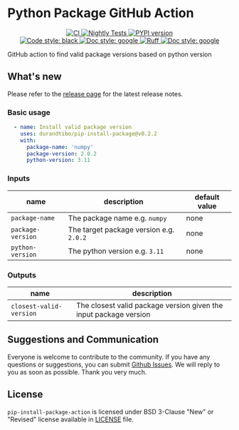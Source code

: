 # Python Package GitHub Action

<p align="center">
    <a href="https://github.com/durandtibo/pip-install-package-action/actions">
        <img alt="CI" src="https://github.com/durandtibo/pip-install-package-action/workflows/CI/badge.svg">
    </a>
    <a href="https://github.com/durandtibo/pip-install-package-action/actions">
        <img alt="Nightly Tests" src="https://github.com/durandtibo/pip-install-package-action/workflows/Nightly%20Tests/badge.svg">
    </a>
    <a href="https://github.com/durandtibo/pip-install-package-action/releases">
        <img alt="PYPI version" src="https://img.shields.io/github/v/release/durandtibo/pip-install-package-action?logo=github&sort=semver">
    </a>
    <br/>
    <a href="https://github.com/psf/black">
        <img  alt="Code style: black" src="https://img.shields.io/badge/code%20style-black-000000.svg">
    </a>
    <a href="https://google.github.io/styleguide/pyguide.html#s3.8-comments-and-docstrings">
        <img  alt="Doc style: google" src="https://img.shields.io/badge/%20style-google-3666d6.svg">
    </a>
    <a href="https://github.com/astral-sh/ruff">
        <img src="https://img.shields.io/endpoint?url=https://raw.githubusercontent.com/astral-sh/ruff/main/assets/badge/v2.json" alt="Ruff" style="max-width:100%;">
    </a>
    <a href="https://github.com/guilatrova/tryceratops">
        <img  alt="Doc style: google" src="https://img.shields.io/badge/try%2Fexcept%20style-tryceratops%20%F0%9F%A6%96%E2%9C%A8-black">
    </a>
    <br/>
</p>

GitHub action to find valid package versions based on python version

## What's new

Please refer to
the [release page](https://github.com/durandtibo/pip-install-package-action/releases) for
the latest release notes.

### Basic usage

```yaml
  - name: Install valid package version
    uses: durandtibo/pip-install-package@v0.2.2
    with:
      package-name: 'numpy'
      package-version: 2.0.2
      python-version: 3.11
```

### Inputs

| name              | description                             | default value |
|-------------------|-----------------------------------------|---------------|
| `package-name`    | The package name e.g. `numpy`           | none          |
| `package-version` | The target package version e.g. `2.0.2` | none          |
| `python-version`  | The python version e.g. `3.11`          | none          |

### Outputs

| name                    | description                                                       |
|-------------------------|-------------------------------------------------------------------|
| `closest-valid-version` | The closest valid package version given the input package version |                                                    |

## Suggestions and Communication

Everyone is welcome to contribute to the community.
If you have any questions or suggestions, you can
submit [Github Issues](https://github.com/durandtibo/pip-install-package-action/issues).
We will reply to you as soon as possible. Thank you very much.

## License

`pip-install-package-action` is licensed under BSD 3-Clause "New" or "Revised" license available
in [LICENSE](LICENSE)
file.

